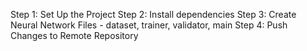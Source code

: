 Step 1: Set Up the Project
Step 2: Install dependencies
Step 3: Create Neural Network Files - dataset, trainer, validator, main
Step 4: Push Changes to Remote Repository
